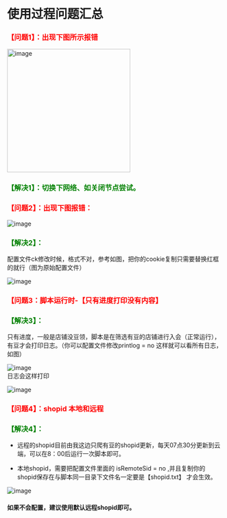 # 使用过程问题汇总


<h3 style="color:#F00" >【问题1】：出现下图所示报错  </h3>   

<img width="287" alt="image" src="https://user-images.githubusercontent.com/78124261/118395814-f22b7180-b67e-11eb-8bc6-dbf665a41a1c.png">   

<h3 style="color:green" >【解决1】：切换下网络、如关闭节点尝试。   

<h3 style="color:#F00" >【问题2】：出现下图报错：   </h3> 

![image](https://user-images.githubusercontent.com/78124261/118395829-0e2f1300-b67f-11eb-97e7-e4674bbd0a64.png)   

<h3 style="color:green" >【解决2】：</h3>   
  配置文件ck修改时候，格式不对，参考如图，把你的cookie复制只需要替换红框的就行（图为原始配置文件）   
  
![image](https://user-images.githubusercontent.com/78124261/118395838-171fe480-b67f-11eb-9605-62128c3b109f.png)    

<h3 style="color:#F00" >【问题3：脚本运行时-【只有进度打印没有内容】     </h3>  

<h3 style="color:green" >【解决3】：</h3> 
  只有进度，一般是店铺没豆领，脚本是在筛选有豆的店铺进行入会（正常运行），有豆才会打印日志。（你可以配置文件修改printlog = no 这样就可以看所有日志，如图）    
  
![image](https://user-images.githubusercontent.com/78124261/118395843-1edf8900-b67f-11eb-853a-8863dede1aa4.png)    
日志会这样打印  

![image](https://user-images.githubusercontent.com/78124261/118395857-30c12c00-b67f-11eb-84cd-e03c7ba9916d.png)    

<h3 style="color:#F00" >【问题4】：shopid 本地和远程    </h3> 

<h3 style="color:green" >【解决4】：  </h3>   

 * 远程的shopid目前由我这边只爬有豆的shopid更新，每天07点30分更新到云端，可以在8：00后运行一次脚本即可。
    
 * 本地shopid，需要把配置文件里面的 isRemoteSid = no ,并且复制你的shopid保存在与脚本同一目录下文件名一定要是【shopid.txt】 才会生效。  
 
![image](https://user-images.githubusercontent.com/78124261/118395869-3b7bc100-b67f-11eb-8b15-24b76f5d64a7.png)    
  
#### 如果不会配置，建议使用默认远程shopid即可。   

